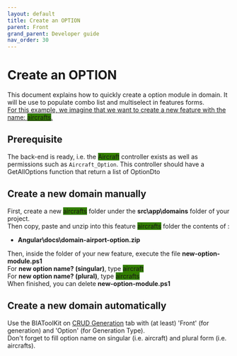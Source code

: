 ```yaml
---
layout: default
title: Create an OPTION
parent: Front
grand_parent: Developer guide
nav_order: 30
---
```


# Create an OPTION
This document explains how to quickly create a option module in domain. It will be use to populate combo list and multiselect in features forms.   
<u>For this example, we imagine that we want to create a new feature with the name: <span style="background-color:#327f00">aircrafts</span>.   </u>

## Prerequisite
The back-end is ready, i.e. the <span style="background-color:#327f00">Aircraft</span> controller exists as well as permissions such as `Aircraft_Option`. This controller should have a GetAllOptions function that return a list of OptionDto

## Create a new domain manually
First, create a new <span style="background-color:#327f00">aircrafts</span> folder under the **src\app\domains** folder of your project.   
Then copy, paste and unzip into this feature <span style="background-color:#327f00">aircrafts</span> folder the contents of :
  * **Angular\docs\domain-airport-option.zip** 

Then, inside the folder of your new feature, execute the file **new-option-module.ps1**   
For **new option name? (singular)**, type <span style="background-color:#327f00">aircraft</span>   
For **new option name? (plural)**, type <span style="background-color:#327f00">aircrafts</span>   
When finished, you can delete **new-option-module.ps1**   

## Create a new domain automatically
Use the BIAToolKit on [CRUD Generation](../50-BIAToolKit/50-CreateCRUD.md) tab with (at least) 'Front' (for generation) and 'Option' (for Generation Type).<br>
Don't forget to fill option name on singular (i.e. aircraft) and plural form (i.e. aircrafts).